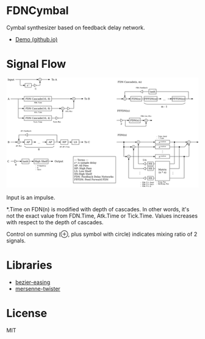 # FDNCymbal
Cymbal synthesizer based on feedback delay network.

- [Demo (github.io)](https://ryukau.github.io/FDNCymbal)

# Signal Flow
![Figure of signal flow](./FDNCymbal.svg)

Input is an impulse.

*.Time on FDN(n) is modified with depth of cascades. In other words, it's not the exact value from FDN.Time, Atk.Time or Tick.Time. Values increases with respect to the depth of cascades.

Control on summing (⊕, plus symbol with circle) indicates mixing ratio of 2 signals.

# Libraries
- [bezier-easing](https://github.com/gre/bezier-easing)
- [mersenne-twister](https://github.com/boo1ean/mersenne-twister)

# License
MIT
